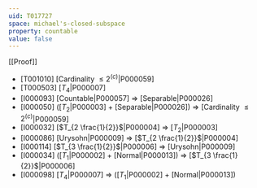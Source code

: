 ```yaml
---
uid: T017727
space: michael's-closed-subspace
property: countable
value: false
---
```

[[Proof]]

* [T001010] [Cardinality $\leq 2^{\mathfrak(c)}$|P000059]
* [T000503] [$T_4$|P000007]
* [I000093] [Countable|P000057] => [Separable|P000026]
* [I000050] ([$T_2$|P000003] + [Separable|P000026]) => [Cardinality $\leq 2^{\mathfrak(c)}$|P000059]
* [I000032] [$T_{2 \frac{1}{2}}$|P000004] => [$T_2$|P000003]
* [I000086] [Urysohn|P000009] => [$T_{2 \frac{1}{2}}$|P000004]
* [I000114] [$T_{3 \frac{1}{2}}$|P000006] => [Urysohn|P000009]
* [I000034] ([$T_1$|P000002] + [Normal|P000013]) => [$T_{3 \frac{1}{2}}$|P000006]
* [I000098] [$T_4$|P000007] => ([$T_1$|P000002] + [Normal|P000013])


